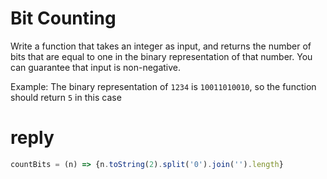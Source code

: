 # Bit Counting

Write a function that takes an integer as input, and returns the number of bits that are equal to one in the binary representation of that number. You can guarantee that input is non-negative.

Example: The binary representation of `1234` is `10011010010`, so the function should return `5` in this case

# reply
```js
countBits = (n) => {n.toString(2).split('0').join('').length}
```
